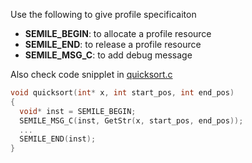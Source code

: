 Use the following to give profile specificaiton
* **SEMILE_BEGIN**: to allocate a profile resource  
* **SEMILE_END**: to release a profile resource  
* **SEMILE_MSG_C**: to add debug message  


Also check code snipplet in <a href='https://github.com/r-kan/semile/blob/master/profiler/c_interface/example/quicksort.c'>quicksort.c</a>
```c
void quicksort(int* x, int start_pos, int end_pos)
{
  void* inst = SEMILE_BEGIN;
  SEMILE_MSG_C(inst, GetStr(x, start_pos, end_pos));
  ...
  SEMILE_END(inst);
}
```
